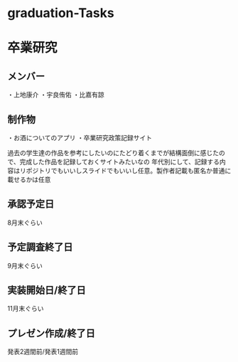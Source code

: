 # graduation-Tasks

# 卒業研究

## メンバー

・上地康介
・宇良侑佑
・比嘉有諒

## 制作物

・お酒についてのアプリ
・卒業研究政策記録サイト

過去の学生達の作品を参考にしたいのにたどり着くまでが結構面倒に感じたので、完成した作品を記録しておくサイトみたいなの
年代別にして、記録する内容はリポジトリでもいいしスライドでもいいし任意。製作者記載も匿名か普通に載せるかは任意

## 承認予定日
8月末ぐらい

## 予定調査終了日
9月末ぐらい

## 実装開始日/終了日
11月末ぐらい

## プレゼン作成/終了日
発表2週間前/発表1週間前

